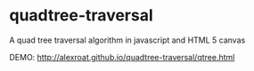 # quadtree-traversal
A quad tree traversal algorithm in javascript and HTML 5 canvas


DEMO: http://alexroat.github.io/quadtree-traversal/qtree.html
